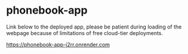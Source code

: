 # phonebook-app

Link below to the deployed app, please be patient during loading of the webpage because of limitations of free cloud-tier deployments.

https://phonebook-app-j2rr.onrender.com
